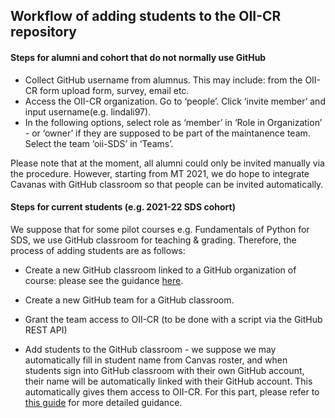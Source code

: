 ## Workflow of adding students to the OII-CR repository

#### Steps for alumni and cohort that do not normally use GitHub

- Collect GitHub username from alumnus. This may include: from the OII-CR form upload form, survey, email etc. 
- Access the OII-CR organization. Go to ‘people’. Click ‘invite member’ and input username(e.g. lindali97). 
- In the following options, select role as ‘member’ in ‘Role in Organization’ - or ‘owner’ if they are supposed to be part of the maintanence team. Select the team ‘oii-SDS’ in ‘Teams’.

Please note that at the moment, all alumni could only be invited manually via the procedure. However, starting from MT 2021, we do hope to integrate Cavanas with GitHub classroom so that people can be invited automatically. 

#### Steps for current students (e.g. 2021-22 SDS cohort)

We suppose that for some pilot courses e.g. Fundamentals of Python for SDS, we use GitHub classroom for teaching & grading. Therefore, the process of adding students are as follows:

- Create a new GitHub classroom linked to a GitHub organization of course: please see the guidance [here](https://docs.github.com/en/education/manage-coursework-with-github-classroom/teach-with-github-classroom/manage-classrooms).

- Create a new GitHub team for a GitHub classroom.

- Grant the team access to OII-CR (to be done with a script via the GitHub REST API)

- Add students to the GitHub classroom -  we suppose we may automatically fill in student name from Canvas roster, and when students sign into GitHub classroom with their own GitHub account, their name will be automatically linked with their GitHub account. This automatically gives them access to OII-CR. For this part, please refer to [this guide](https://docs.github.com/en/education/manage-coursework-with-github-classroom/teach-with-github-classroom/connect-a-learning-management-system-to-github-classroom) for more detailed guidance.
 
  
